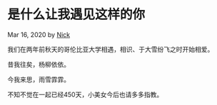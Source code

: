 是什么让我遇见这样的你
===================================

Mar 16, 2020 by [Nick](https://yguo121.github.io/ellen-nick)

我们在两年前秋天的哥伦比亚大学相遇，相识、于大雪纷飞之时开始相爱。


昔我往矣，杨柳依依。

今我来思，雨雪霏霏。


不知不觉在一起已经450天，小美女今后也请多多指教。